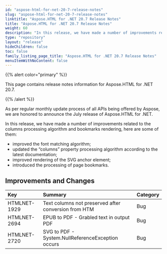 ```yaml
---
id: "aspose-html-for-net-20-7-release-notes"
slug: "aspose-html-for-net-20-7-release-notes"
linktitle: "Aspose.HTML for .NET 20.7 Release Notes"
title: "Aspose.HTML for .NET 20.7 Release Notes"
weight: 60
description: "In this release, we have made a number of improvements related to the columns processing algorithm and bookmarks rendering."
type: "repository"
layout: "release"
hideChildren: false
toc: false
family_listing_page_title: "Aspose.HTML for .NET 20.7 Release Notes"
menuItemWithNoContent: false
---
```


{{% alert color="primary" %}} 

This page contains release notes information for Aspose.HTML for .NET 20.7.

{{% /alert %}} 

As per regular monthly update process of all APIs being offered by Aspose, we are honored to announce the July release of Aspose.HTML for .NET.

In this release, we have made a number of improvements related to the columns processing algorithm and bookmarks rendering, here are some of them:

- improved the font matching algorithm;
- updated the “columns” property processing algorithm according to the latest documentation;
- improved rendering of the SVG anchor element;
- introduced the processing of page bookmarks.

## Improvements and Changes

|**Key**|**Summary**|**Category**|
| :- | :- | :- |
|HTMLNET-1929|Text columns not preserved after conversion from HTM|Bug|
|HTMLNET-2694|EPUB to PDF - Grabled text in output PDF|Bug|
|HTMLNET-2720|SVG to PDF - System.NullReferenceException occurs|Bug|
